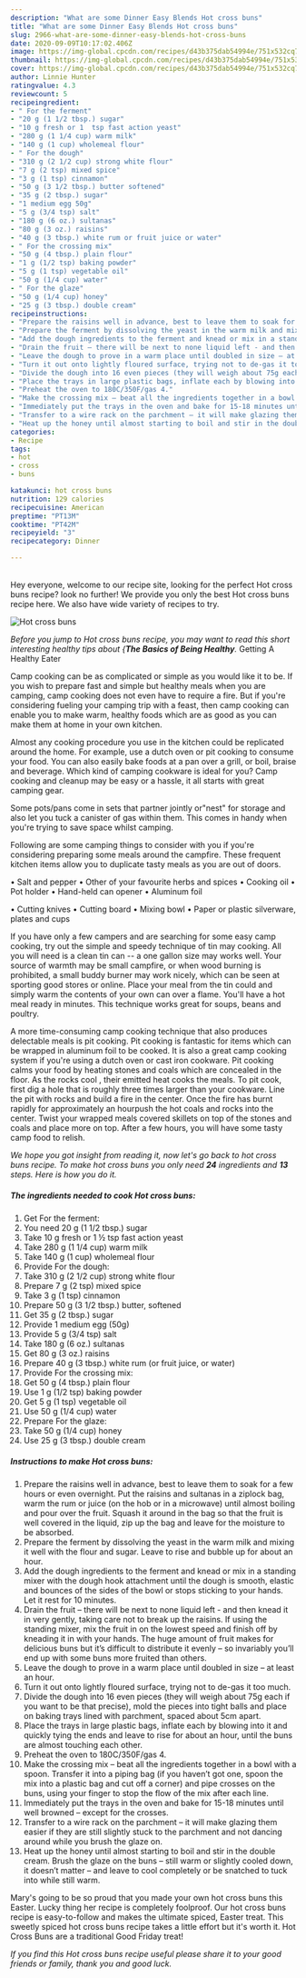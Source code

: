 ```yaml
---
description: "What are some Dinner Easy Blends Hot cross buns"
title: "What are some Dinner Easy Blends Hot cross buns"
slug: 2966-what-are-some-dinner-easy-blends-hot-cross-buns
date: 2020-09-09T10:17:02.406Z
image: https://img-global.cpcdn.com/recipes/d43b375dab54994e/751x532cq70/hot-cross-buns-recipe-main-photo.jpg
thumbnail: https://img-global.cpcdn.com/recipes/d43b375dab54994e/751x532cq70/hot-cross-buns-recipe-main-photo.jpg
cover: https://img-global.cpcdn.com/recipes/d43b375dab54994e/751x532cq70/hot-cross-buns-recipe-main-photo.jpg
author: Linnie Hunter
ratingvalue: 4.3
reviewcount: 5
recipeingredient:
- " For the ferment"
- "20 g (1 1/2 tbsp.) sugar"
- "10 g fresh or 1  tsp fast action yeast"
- "280 g (1 1/4 cup) warm milk"
- "140 g (1 cup) wholemeal flour"
- " For the dough"
- "310 g (2 1/2 cup) strong white flour"
- "7 g (2 tsp) mixed spice"
- "3 g (1 tsp) cinnamon"
- "50 g (3 1/2 tbsp.) butter softened"
- "35 g (2 tbsp.) sugar"
- "1 medium egg 50g"
- "5 g (3/4 tsp) salt"
- "180 g (6 oz.) sultanas"
- "80 g (3 oz.) raisins"
- "40 g (3 tbsp.) white rum or fruit juice or water"
- " For the crossing mix"
- "50 g (4 tbsp.) plain flour"
- "1 g (1/2 tsp) baking powder"
- "5 g (1 tsp) vegetable oil"
- "50 g (1/4 cup) water"
- " For the glaze"
- "50 g (1/4 cup) honey"
- "25 g (3 tbsp.) double cream"
recipeinstructions:
- "Prepare the raisins well in advance, best to leave them to soak for a few hours or even overnight. Put the raisins and sultanas in a ziplock bag, warm the rum or juice (on the hob or in a microwave) until almost boiling and pour over the fruit. Squash it around in the bag so that the fruit is well covered in the liquid, zip up the bag and leave for the moisture to be absorbed."
- "Prepare the ferment by dissolving the yeast in the warm milk and mixing it well with the flour and sugar. Leave to rise and bubble up for about an hour."
- "Add the dough ingredients to the ferment and knead or mix in a standing mixer with the dough hook attachment until the dough is smooth, elastic and bounces of the sides of the bowl or stops sticking to your hands. Let it rest for 10 minutes."
- "Drain the fruit – there will be next to none liquid left - and then knead it in very gently, taking care not to break up the raisins. If using the standing mixer, mix the fruit in on the lowest speed and finish off by kneading it in with your hands. The huge amount of fruit makes for delicious buns but it’s difficult to distribute it evenly – so invariably you’ll end up with some buns more fruited than others."
- "Leave the dough to prove in a warm place until doubled in size – at least an hour."
- "Turn it out onto lightly floured surface, trying not to de-gas it too much."
- "Divide the dough into 16 even pieces (they will weigh about 75g each if you want to be that precise), mold the pieces into tight balls and place on baking trays lined with parchment, spaced about 5cm apart."
- "Place the trays in large plastic bags, inflate each by blowing into it and quickly tying the ends and leave to rise for about an hour, until the buns are almost touching each other."
- "Preheat the oven to 180C/350F/gas 4."
- "Make the crossing mix – beat all the ingredients together in a bowl with a spoon. Transfer it into a piping bag (if you haven’t got one, spoon the mix into a plastic bag and cut off a corner) and pipe crosses on the buns, using your finger to stop the flow of the mix after each line."
- "Immediately put the trays in the oven and bake for 15-18 minutes until well browned – except for the crosses."
- "Transfer to a wire rack on the parchment – it will make glazing them easier if they are still slightly stuck to the parchment and not dancing around while you brush the glaze on."
- "Heat up the honey until almost starting to boil and stir in the double cream. Brush the glaze on the buns – still warm or slightly cooled down, it doesn’t matter – and leave to cool completely or be snatched to tuck into while still warm."
categories:
- Recipe
tags:
- hot
- cross
- buns

katakunci: hot cross buns 
nutrition: 129 calories
recipecuisine: American
preptime: "PT13M"
cooktime: "PT42M"
recipeyield: "3"
recipecategory: Dinner

---
```

<br>
Hey everyone, welcome to our recipe site, looking for the perfect Hot cross buns recipe? look no further! We provide you only the best Hot cross buns recipe here. We also have wide variety of recipes to try.
<br>


![Hot cross buns](https://img-global.cpcdn.com/recipes/d43b375dab54994e/751x532cq70/hot-cross-buns-recipe-main-photo.jpg)

<i>Before you jump to Hot cross buns recipe, you may want to read this short interesting healthy tips about {<strong>The Basics of Being Healthy</strong>.</i>
Getting A Healthy Eater

    
Camp cooking can be as complicated or simple as you would like it to be. If you wish to prepare fast and simple but healthy meals when you are camping, camp cooking does not even have to require a fire. But if you're considering fueling your camping trip with a feast, then camp cooking can enable you to make warm, healthy foods which are as good as you can make them at home in your own kitchen.

 Almost any cooking procedure you use in the kitchen could be replicated around the home. For example, use a dutch oven or pit cooking to consume your food. You can also easily bake foods at a pan over a grill, or boil, braise and beverage. Which kind of camping cookware is ideal for you? Camp cooking and cleanup may be easy or a hassle, it all starts with great camping gear.

Some pots/pans come in sets that partner jointly or"nest" for storage and also let you tuck a canister of gas within them. This comes in handy when you're trying to save space whilst camping.

Following are some camping things to consider with you if you're considering preparing some meals around the campfire. These frequent kitchen items allow you to duplicate tasty meals as you are out of doors.

• Salt and pepper
• Other of your favourite herbs and spices
• Cooking oil
• Pot holder
• Hand-held can opener
• Aluminum foil

• Cutting knives
• Cutting board
• Mixing bowl
• Paper or plastic silverware, plates and cups

If you have only a few campers and are searching for some easy camp cooking, try out the simple and speedy technique of tin may cooking. All you will need is a clean tin can -- a one gallon size may works well. Your source of warmth may be small campfire, or when wood burning is prohibited, a small buddy burner may work nicely, which can be seen at sporting good stores or online. Place your meal from the tin could and simply warm the contents of your own can over a flame. You'll have a hot meal ready in minutes.  This technique works great for soups, beans and poultry.

A more time-consuming camp cooking technique that also produces delectable meals is pit cooking. Pit cooking is fantastic for items which can be wrapped in aluminum foil to be cooked.  It is also a great camp cooking system if you're using a dutch oven or cast iron cookware. Pit cooking calms your food by heating stones and coals which are concealed in the floor. As the rocks cool , their emitted heat cooks the meals. To pit cook, first dig a hole that is roughly three times larger than your cookware. Line the pit with rocks and build a fire in the center. Once the fire has burnt rapidly for approximately an hourpush the hot coals and rocks into the center. Twist your wrapped meals covered skillets on top of the stones and coals and place more on top. After a few hours, you will have some tasty camp food to relish.


<i>We hope you got insight from reading it, now let's go back to hot cross buns recipe. To make hot cross buns you only need <strong>24</strong> ingredients and <strong>13</strong> steps. Here is how you do it.
</i>

##### The ingredients needed to cook Hot cross buns:

1. Get  For the ferment:
1. You need 20 g (1 1/2 tbsp.) sugar
1. Take 10 g fresh or 1 ½ tsp fast action yeast
1. Take 280 g (1 1/4 cup) warm milk
1. Take 140 g (1 cup) wholemeal flour
1. Provide  For the dough:
1. Take 310 g (2 1/2 cup) strong white flour
1. Prepare 7 g (2 tsp) mixed spice
1. Take 3 g (1 tsp) cinnamon
1. Prepare 50 g (3 1/2 tbsp.) butter, softened
1. Get 35 g (2 tbsp.) sugar
1. Provide 1 medium egg (50g)
1. Provide 5 g (3/4 tsp) salt
1. Take 180 g (6 oz.) sultanas
1. Get 80 g (3 oz.) raisins
1. Prepare 40 g (3 tbsp.) white rum (or fruit juice, or water)
1. Provide  For the crossing mix:
1. Get 50 g (4 tbsp.) plain flour
1. Use 1 g (1/2 tsp) baking powder
1. Get 5 g (1 tsp) vegetable oil
1. Use 50 g (1/4 cup) water
1. Prepare  For the glaze:
1. Take 50 g (1/4 cup) honey
1. Use 25 g (3 tbsp.) double cream


##### Instructions to make Hot cross buns:

1. Prepare the raisins well in advance, best to leave them to soak for a few hours or even overnight. Put the raisins and sultanas in a ziplock bag, warm the rum or juice (on the hob or in a microwave) until almost boiling and pour over the fruit. Squash it around in the bag so that the fruit is well covered in the liquid, zip up the bag and leave for the moisture to be absorbed.
1. Prepare the ferment by dissolving the yeast in the warm milk and mixing it well with the flour and sugar. Leave to rise and bubble up for about an hour.
1. Add the dough ingredients to the ferment and knead or mix in a standing mixer with the dough hook attachment until the dough is smooth, elastic and bounces of the sides of the bowl or stops sticking to your hands. Let it rest for 10 minutes.
1. Drain the fruit – there will be next to none liquid left - and then knead it in very gently, taking care not to break up the raisins. If using the standing mixer, mix the fruit in on the lowest speed and finish off by kneading it in with your hands. The huge amount of fruit makes for delicious buns but it’s difficult to distribute it evenly – so invariably you’ll end up with some buns more fruited than others.
1. Leave the dough to prove in a warm place until doubled in size – at least an hour.
1. Turn it out onto lightly floured surface, trying not to de-gas it too much.
1. Divide the dough into 16 even pieces (they will weigh about 75g each if you want to be that precise), mold the pieces into tight balls and place on baking trays lined with parchment, spaced about 5cm apart.
1. Place the trays in large plastic bags, inflate each by blowing into it and quickly tying the ends and leave to rise for about an hour, until the buns are almost touching each other.
1. Preheat the oven to 180C/350F/gas 4.
1. Make the crossing mix – beat all the ingredients together in a bowl with a spoon. Transfer it into a piping bag (if you haven’t got one, spoon the mix into a plastic bag and cut off a corner) and pipe crosses on the buns, using your finger to stop the flow of the mix after each line.
1. Immediately put the trays in the oven and bake for 15-18 minutes until well browned – except for the crosses.
1. Transfer to a wire rack on the parchment – it will make glazing them easier if they are still slightly stuck to the parchment and not dancing around while you brush the glaze on.
1. Heat up the honey until almost starting to boil and stir in the double cream. Brush the glaze on the buns – still warm or slightly cooled down, it doesn’t matter – and leave to cool completely or be snatched to tuck into while still warm.


Mary&#39;s going to be so proud that you made your own hot cross buns this Easter. Lucky thing her recipe is completely foolproof. Our hot cross buns recipe is easy-to-follow and makes the ultimate spiced, Easter treat. This sweetly spiced hot cross buns recipe takes a little effort but it&#39;s worth it. Hot Cross Buns are a traditional Good Friday treat! 

<i>If you find this Hot cross buns recipe useful please share it to your good friends or family, thank you and good luck.</i>
